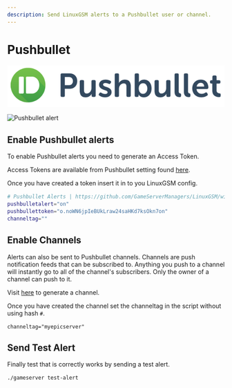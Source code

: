 ```yaml
---
description: Send LinuxGSM alerts to a Pushbullet user or channel.
---
```


# Pushbullet

![](../.gitbook/assets/pushbullet_logo%20%281%29.png)



![Pushbullet alert](https://linuxgsm.com/wp-content/uploads/2016/05/lgsm-pushbullet.png)

## Enable Pushbullet alerts

To enable Pushbullet alerts you need to generate an Access Token.

Access Tokens are available from Pushbullet setting found [here](https://www.pushbullet.com/#settings).

Once you have created a token insert it in to you LinuxGSM config.

```bash
# Pushbullet Alerts | https://github.com/GameServerManagers/LinuxGSM/wiki/Pushbullet
pushbulletalert="on"
pushbullettoken="o.noWN6jpIeBUkLraw24saHKd7ksOkn7on"
channeltag=""
```

## Enable Channels

Alerts can also be sent to Pushbullet channels. Channels are push notification feeds that can be subscribed to. Anything you push to a channel will instantly go to all of the channel's subscribers. Only the owner of a channel can push to it.

Visit [here](https://www.pushbullet.com/my-channel) to generate a channel.

Once you have created the channel set the channeltag in the script without using hash `#`.

```text
channeltag="myepicserver"
```

## Send Test Alert

Finally test that is correctly works by sending a test alert.

```text
./gameserver test-alert
```

